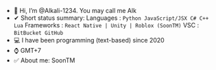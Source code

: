 - 👋 Hi, I’m @Alkali-1234. You may call me Alk
- ✔ Short status summary:
    Languages : `Python JavaScript/JSX C# C++ Lua`
    Frameworks : `React Native | Unity | Roblox (SoonTM)`
    VSC : `BitBucket GitHub`
- 💻 I have been programming (text-based) since 2020
- ⌚ GMT+7
- ✅ About me: SoonTM
